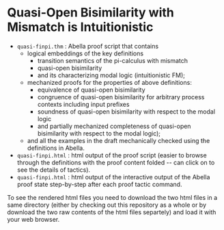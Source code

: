 # Quasi-Open Bisimilarity with Mismatch is Intuitionistic
 
* `quasi-finpi.thm` : Abella proof script that contains
     - logical embeddings of the key definitions
         * transition semantics of the pi-calculus with mismatch
         * quasi-open bisimilarity
         * and its characterizing modal logic (intuitionistic FM);
     - mechanized proofs for the properties of above definitions:
         * equivalence of quasi-open bisimilarity
         * congruence of quasi-open bisimilarity for arbitrary process contexts including input prefixes
         * soundness of quasi-open bisimilarity with respect to the modal logic
         * and partially mechanized completeness of quasi-open bisimilarity with respect to the modal logic);
     - and all the examples in the draft mechanically checked using the definitions in Abella.
* `quasi-finpi.html` : html output of the proof script (easier to browse through the definitions with the proof content folded -- can click on to see the details of tactics).
* `quasi-finpi.html` : html output of the interactive output of the Abella proof state step-by-step after each proof tactic command.

To see the rendered html files you need to download the two html files in a same directory (either by checking out this repository as a whole or by download the two raw contents of the html files separtely) and load it with your web browser.
